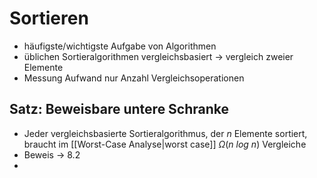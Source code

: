 # Sortieren 
- häufigste/wichtigste Aufgabe von Algorithmen
- üblichen Sortieralgorithmen vergleichsbasiert -> vergleich zweier Elemente
- Messung Aufwand nur Anzahl Vergleichsoperationen 

## Satz: Beweisbare untere Schranke
- Jeder vergleichsbasierte Sortieralgorithmus, der $n$ Elemente sortiert, braucht im [[Worst-Case Analyse|worst case]] $\Omega(n \: log \: n)$ Vergleiche
- Beweis -> 8.2
- 